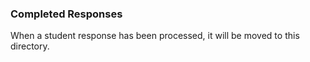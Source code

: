 ### Completed Responses
When a student response has been processed, it will be moved to this directory.

